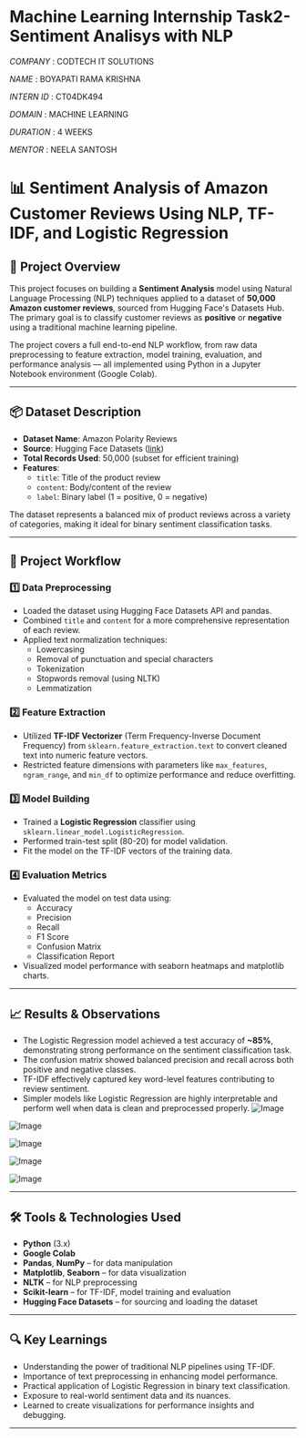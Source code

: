 # Machine Learning Internship Task2-Sentiment Analisys with NLP

*COMPANY* : CODTECH IT SOLUTIONS

*NAME* : BOYAPATI RAMA KRISHNA

*INTERN ID* : CT04DK494

*DOMAIN* : MACHINE LEARNING

*DURATION* : 4 WEEKS

*MENTOR* : NEELA SANTOSH


# 📊 Sentiment Analysis of Amazon Customer Reviews Using NLP, TF-IDF, and Logistic Regression

## 🧠 Project Overview

This project focuses on building a **Sentiment Analysis** model using Natural Language Processing (NLP) techniques applied to a dataset of **50,000 Amazon customer reviews**, sourced from Hugging Face's Datasets Hub. The primary goal is to classify customer reviews as **positive** or **negative** using a traditional machine learning pipeline.

The project covers a full end-to-end NLP workflow, from raw data preprocessing to feature extraction, model training, evaluation, and performance analysis — all implemented using Python in a Jupyter Notebook environment (Google Colab).

---

## 📦 Dataset Description

- **Dataset Name**: Amazon Polarity Reviews
- **Source**: Hugging Face Datasets ([link](https://huggingface.co/datasets/amazon_polarity))
- **Total Records Used**: 50,000 (subset for efficient training)
- **Features**:
  - `title`: Title of the product review
  - `content`: Body/content of the review
  - `label`: Binary label (1 = positive, 0 = negative)

The dataset represents a balanced mix of product reviews across a variety of categories, making it ideal for binary sentiment classification tasks.

---

## 🧪 Project Workflow

### 1️⃣ Data Preprocessing
- Loaded the dataset using Hugging Face Datasets API and pandas.
- Combined `title` and `content` for a more comprehensive representation of each review.
- Applied text normalization techniques:
  - Lowercasing
  - Removal of punctuation and special characters
  - Tokenization
  - Stopwords removal (using NLTK)
  - Lemmatization

### 2️⃣ Feature Extraction
- Utilized **TF-IDF Vectorizer** (Term Frequency-Inverse Document Frequency) from `sklearn.feature_extraction.text` to convert cleaned text into numeric feature vectors.
- Restricted feature dimensions with parameters like `max_features`, `ngram_range`, and `min_df` to optimize performance and reduce overfitting.

### 3️⃣ Model Building
- Trained a **Logistic Regression** classifier using `sklearn.linear_model.LogisticRegression`.
- Performed train-test split (80-20) for model validation.
- Fit the model on the TF-IDF vectors of the training data.

### 4️⃣ Evaluation Metrics
- Evaluated the model on test data using:
  - Accuracy
  - Precision
  - Recall
  - F1 Score
  - Confusion Matrix
  - Classification Report
- Visualized model performance with seaborn heatmaps and matplotlib charts.

---

## 📈 Results & Observations

- The Logistic Regression model achieved a test accuracy of **~85%**, demonstrating strong performance on the sentiment classification task.
- The confusion matrix showed balanced precision and recall across both positive and negative classes.
- TF-IDF effectively captured key word-level features contributing to review sentiment.
- Simpler models like Logistic Regression are highly interpretable and perform well when data is clean and preprocessed properly.
![Image](https://github.com/user-attachments/assets/8f7aab0a-ecd1-428c-b902-2599ecd236ee)

![Image](https://github.com/user-attachments/assets/42f3986c-5447-4200-837b-cc79eeb342f6)

![Image](https://github.com/user-attachments/assets/eb1c2862-0c8f-494f-bf2e-aef581058996)

![Image](https://github.com/user-attachments/assets/6a843c3e-da7a-4fe8-a458-1b85a3b24429)

![Image](https://github.com/user-attachments/assets/cb30a016-b5c8-4830-bd2c-c77bd89119f8)

---

## 🛠️ Tools & Technologies Used

- **Python** (3.x)
- **Google Colab**
- **Pandas**, **NumPy** – for data manipulation
- **Matplotlib**, **Seaborn** – for data visualization
- **NLTK** – for NLP preprocessing
- **Scikit-learn** – for TF-IDF, model training and evaluation
- **Hugging Face Datasets** – for sourcing and loading the dataset

---

## 🔍 Key Learnings

- Understanding the power of traditional NLP pipelines using TF-IDF.
- Importance of text preprocessing in enhancing model performance.
- Practical application of Logistic Regression in binary text classification.
- Exposure to real-world sentiment data and its nuances.
- Learned to create visualizations for performance insights and debugging.

---
